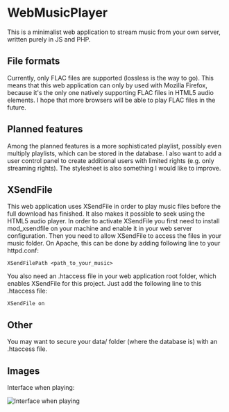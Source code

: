 # WebMusicPlayer
This is a minimalist web application to stream music from your own server, written purely in JS and PHP.

## File formats
Currently, only FLAC files are supported (lossless is the way to go). This means that this web application can only by used with Mozilla Firefox, because it's the only one natively supporting FLAC files in HTML5 audio elements. I hope that more browsers will be able to play FLAC files in the future.

## Planned features
Among the planned features is a more sophisticated playlist, possibly even multiply playlists, which can be stored in the database. I also want to add a user control panel to create additional users with limited rights (e.g. only streaming rights). The stylesheet is also something I would like to improve.

## XSendFile
This web application uses XSendFile in order to play music files before the full download has finished. It also makes it possible to seek using the HTML5 audio player.
In order to activate XSendFile you first need to install mod_xsendfile on your machine and enable it in your web server configuration. Then you need to allow XSendFile to access the files in your music folder. On Apache, this can be done by adding following line to your httpd.conf:

`XSendFilePath <path_to_your_music>`

You also need an .htaccess file in your web application root folder, which enables XSendFile for this project. Just add the following line to this .htaccess file:

`XSendFile on`

## Other
You may want to secure your data/ folder (where the database is) with an .htaccess file.

## Images
Interface when playing:

![Interface when playing](https://raw.githubusercontent.com/mschof/WebMusicPlayer/master/_github/interface_playing.png)
